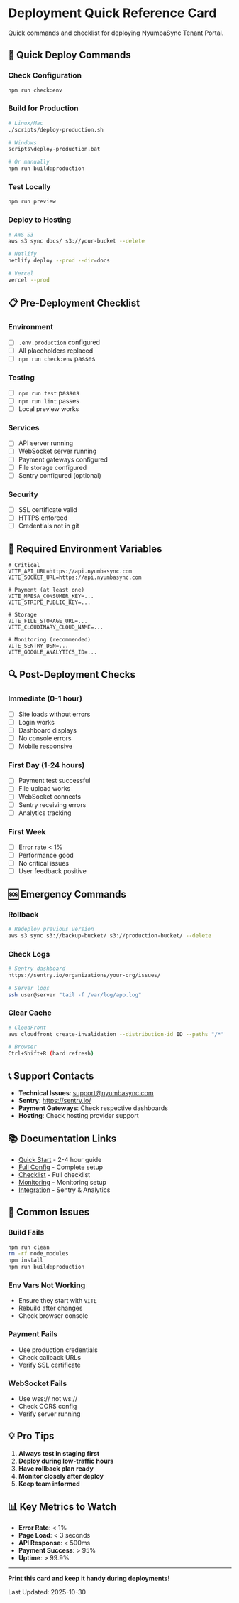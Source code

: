 # Deployment Quick Reference Card

Quick commands and checklist for deploying NyumbaSync Tenant Portal.

## 🚀 Quick Deploy Commands

### Check Configuration
```bash
npm run check:env
```

### Build for Production
```bash
# Linux/Mac
./scripts/deploy-production.sh

# Windows
scripts\deploy-production.bat

# Or manually
npm run build:production
```

### Test Locally
```bash
npm run preview
```

### Deploy to Hosting
```bash
# AWS S3
aws s3 sync docs/ s3://your-bucket --delete

# Netlify
netlify deploy --prod --dir=docs

# Vercel
vercel --prod
```

## 📋 Pre-Deployment Checklist

### Environment
- [ ] `.env.production` configured
- [ ] All placeholders replaced
- [ ] `npm run check:env` passes

### Testing
- [ ] `npm run test` passes
- [ ] `npm run lint` passes
- [ ] Local preview works

### Services
- [ ] API server running
- [ ] WebSocket server running
- [ ] Payment gateways configured
- [ ] File storage configured
- [ ] Sentry configured (optional)

### Security
- [ ] SSL certificate valid
- [ ] HTTPS enforced
- [ ] Credentials not in git

## 🔧 Required Environment Variables

```env
# Critical
VITE_API_URL=https://api.nyumbasync.com
VITE_SOCKET_URL=https://api.nyumbasync.com

# Payment (at least one)
VITE_MPESA_CONSUMER_KEY=...
VITE_STRIPE_PUBLIC_KEY=...

# Storage
VITE_FILE_STORAGE_URL=...
VITE_CLOUDINARY_CLOUD_NAME=...

# Monitoring (recommended)
VITE_SENTRY_DSN=...
VITE_GOOGLE_ANALYTICS_ID=...
```

## 🔍 Post-Deployment Checks

### Immediate (0-1 hour)
- [ ] Site loads without errors
- [ ] Login works
- [ ] Dashboard displays
- [ ] No console errors
- [ ] Mobile responsive

### First Day (1-24 hours)
- [ ] Payment test successful
- [ ] File upload works
- [ ] WebSocket connects
- [ ] Sentry receiving errors
- [ ] Analytics tracking

### First Week
- [ ] Error rate < 1%
- [ ] Performance good
- [ ] No critical issues
- [ ] User feedback positive

## 🆘 Emergency Commands

### Rollback
```bash
# Redeploy previous version
aws s3 sync s3://backup-bucket/ s3://production-bucket/ --delete
```

### Check Logs
```bash
# Sentry dashboard
https://sentry.io/organizations/your-org/issues/

# Server logs
ssh user@server "tail -f /var/log/app.log"
```

### Clear Cache
```bash
# CloudFront
aws cloudfront create-invalidation --distribution-id ID --paths "/*"

# Browser
Ctrl+Shift+R (hard refresh)
```

## 📞 Support Contacts

- **Technical Issues**: support@nyumbasync.com
- **Sentry**: https://sentry.io/
- **Payment Gateways**: Check respective dashboards
- **Hosting**: Check hosting provider support

## 📚 Documentation Links

- [Quick Start](DEPLOYMENT_QUICKSTART.md) - 2-4 hour guide
- [Full Config](DEPLOYMENT_CONFIGURATION.md) - Complete setup
- [Checklist](PRODUCTION_READINESS_CHECKLIST.md) - Full checklist
- [Monitoring](MONITORING_SETUP.md) - Monitoring setup
- [Integration](INTEGRATION_GUIDE.md) - Sentry & Analytics

## 🐛 Common Issues

### Build Fails
```bash
npm run clean
rm -rf node_modules
npm install
npm run build:production
```

### Env Vars Not Working
- Ensure they start with `VITE_`
- Rebuild after changes
- Check browser console

### Payment Fails
- Use production credentials
- Check callback URLs
- Verify SSL certificate

### WebSocket Fails
- Use wss:// not ws://
- Check CORS config
- Verify server running

## 💡 Pro Tips

1. **Always test in staging first**
2. **Deploy during low-traffic hours**
3. **Have rollback plan ready**
4. **Monitor closely after deploy**
5. **Keep team informed**

## 📊 Key Metrics to Watch

- **Error Rate**: < 1%
- **Page Load**: < 3 seconds
- **API Response**: < 500ms
- **Payment Success**: > 95%
- **Uptime**: > 99.9%

---

**Print this card and keep it handy during deployments!**

Last Updated: 2025-10-30
